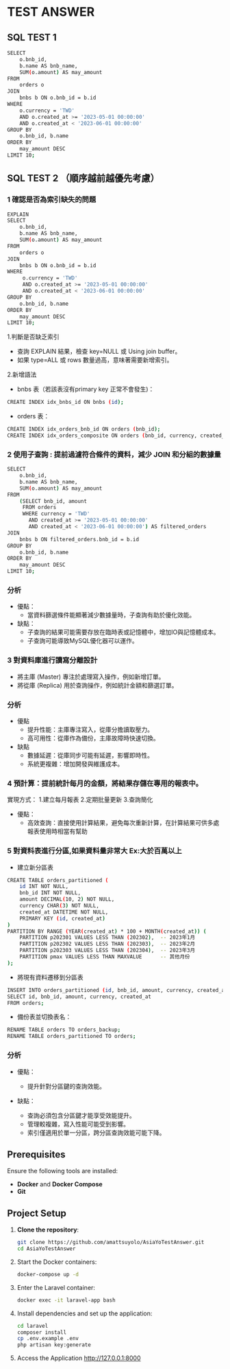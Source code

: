 # TEST ANSWER

## SQL TEST 1
```bash
SELECT
    o.bnb_id,
    b.name AS bnb_name,
    SUM(o.amount) AS may_amount
FROM
    orders o
JOIN
    bnbs b ON o.bnb_id = b.id
WHERE
    o.currency = 'TWD'
    AND o.created_at >= '2023-05-01 00:00:00'
    AND o.created_at < '2023-06-01 00:00:00'
GROUP BY
    o.bnb_id, b.name
ORDER BY
    may_amount DESC
LIMIT 10;
```

## SQL TEST 2 （順序越前越優先考慮）
### 1 確認是否為索引缺失的問題
```bash
EXPLAIN
SELECT
    o.bnb_id,
    b.name AS bnb_name,
    SUM(o.amount) AS may_amount
FROM
    orders o
JOIN
    bnbs b ON o.bnb_id = b.id
WHERE
     o.currency = 'TWD'
     AND o.created_at >= '2023-05-01 00:00:00'
     AND o.created_at < '2023-06-01 00:00:00'
GROUP BY
    o.bnb_id, b.name
ORDER BY
    may_amount DESC
LIMIT 10;
```
1.判斷是否缺乏索引
- 查詢 EXPLAIN 結果，檢查 key=NULL 或 Using join buffer。
- 如果 type=ALL 或 rows 數量過高，意味著需要新增索引。

2.新增語法
- bnbs 表（若該表沒有primary key 正常不會發生)：
```bash
CREATE INDEX idx_bnbs_id ON bnbs (id);
```
- orders 表：
```bash
CREATE INDEX idx_orders_bnb_id ON orders (bnb_id);
CREATE INDEX idx_orders_composite ON orders (bnb_id, currency, created_at);
```
### 2 使用子查詢 : 提前過濾符合條件的資料，減少 JOIN 和分組的數據量
```bash
SELECT
    o.bnb_id,
    b.name AS bnb_name,
    SUM(o.amount) AS may_amount
FROM
    (SELECT bnb_id, amount
     FROM orders
     WHERE currency = 'TWD'
       AND created_at >= '2023-05-01 00:00:00'
       AND created_at < '2023-06-01 00:00:00') AS filtered_orders
JOIN
    bnbs b ON filtered_orders.bnb_id = b.id
GROUP BY
    o.bnb_id, b.name
ORDER BY
    may_amount DESC
LIMIT 10;
```
### 分析
- 優點：
  - 當資料篩選條件能顯著減少數據量時，子查詢有助於優化效能。
- 缺點：
  - 子查詢的結果可能需要存放在臨時表或記憶體中，增加IO與記憶體成本。
  - 子查詢可能導致MySQL優化器可以運作。

### 3 對資料庫進行讀寫分離設計
- 將主庫 (Master) 專注於處理寫入操作，例如新增訂單。
- 將從庫 (Replica) 用於查詢操作，例如統計金額和篩選訂單。

### 分析
- 優點
  - 提升性能：主庫專注寫入，從庫分擔讀取壓力。
  - 高可用性：從庫作為備份，主庫故障時快速切換。
- 缺點
  - 數據延遲：從庫同步可能有延遲，影響即時性。
  - 系統更複雜：增加開發與維護成本。

### 4 預計算：提前統計每月的金額，將結果存儲在專用的報表中。
實現方式：
1.建立每月報表
2.定期批量更新
3.查詢簡化
- 優點：
  - 高效查詢：直接使用計算結果，避免每次重新計算，在計算結果可供多處報表使用時相當有幫助


### 5 對資料表進行分區,如果資料量非常大 Ex:大於百萬以上

- 建立新分區表
```bash
CREATE TABLE orders_partitioned (
    id INT NOT NULL,
    bnb_id INT NOT NULL,
    amount DECIMAL(10, 2) NOT NULL,
    currency CHAR(3) NOT NULL,
    created_at DATETIME NOT NULL,
    PRIMARY KEY (id, created_at)
)
PARTITION BY RANGE (YEAR(created_at) * 100 + MONTH(created_at)) (
    PARTITION p202301 VALUES LESS THAN (202302),  -- 2023年1月
    PARTITION p202302 VALUES LESS THAN (202303),  -- 2023年2月
    PARTITION p202303 VALUES LESS THAN (202304),  -- 2023年3月
    PARTITION pmax VALUES LESS THAN MAXVALUE      -- 其他月份
);
```
- 將現有資料遷移到分區表
```bash
INSERT INTO orders_partitioned (id, bnb_id, amount, currency, created_at)
SELECT id, bnb_id, amount, currency, created_at
FROM orders;
```
- 備份表並切換表名：
```bash
RENAME TABLE orders TO orders_backup;
RENAME TABLE orders_partitioned TO orders;
```
### 分析
- 優點：
  - 提升針對分區鍵的查詢效能。

- 缺點：
  - 查詢必須包含分區鍵才能享受效能提升。
  - 管理較複雜，寫入性能可能受到影響。
  - 索引僅適用於單一分區，跨分區查詢效能可能下降。


## Prerequisites

Ensure the following tools are installed:
- **Docker** and **Docker Compose**
- **Git**

## Project Setup

1. **Clone the repository**:
   ```bash
   git clone https://github.com/amattsuyolo/AsiaYoTestAnswer.git
   cd AsiaYoTestAnswer

2. Start the Docker containers:
   ```bash
   docker-compose up -d

3. Enter the Laravel container:
    ```bash
    docker exec -it laravel-app bash
4. Install dependencies and set up the application:
    ```bash
    cd laravel
    composer install
    cp .env.example .env
    php artisan key:generate
5. Access the Application
   http://127.0.0.1:8000
